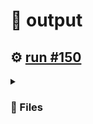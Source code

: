 # 📝  output 

## ⚙️ [run #150](https://github.com/jwenerd/ytm-dl/actions/runs/7591699574)

<details>

<summary>

### 📁 Files

</summary>

|                                                                       |lines|size|bytes |
|-----------------------------------------------------------------------|-----|----|------|
|[`output/library_subscriptions.csv` ](output/library_subscriptions.csv)|65   |4.0K|2626  |
|[`output/library_songs.csv` ](output/library_songs.csv)                |2537 |224K|226370|
|[`output/library_artists.csv` ](output/library_artists.csv)            |126  |8.0K|5865  |
|[`output/library_albums.csv` ](output/library_albums.csv)              |933  |64K |65179 |
|[`output/history.csv` ](output/history.csv)                            |744  |76K |76257 |
|[`output/liked_songs.csv` ](output/liked_songs.csv)                    |1410 |124K|123660|

</details>